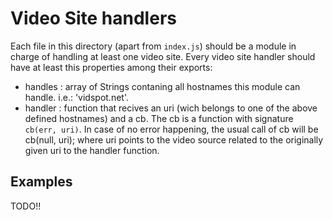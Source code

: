 # Video Site handlers
Each file in this directory (apart from `index.js`) should be a module in charge of handling at least one video site.
Every video site handler should have at least this properties among their exports:
* handles : array of Strings contaning all hostnames this module can handle. i.e.: 'vidspot.net'.
* handler : function that recives an uri (wich belongs to one of the above defined hostnames) and a cb. The cb is a function with signature `cb(err, uri)`. In case of no error happening, the usual call of cb will be cb(null, uri); where uri points to the video source related to the originally given uri to the handler function.

## Examples
TODO!!